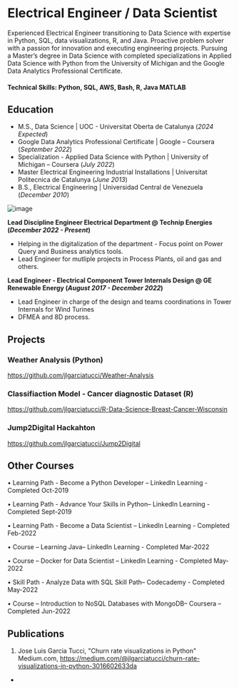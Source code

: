 # Electrical Engineer / Data Scientist

Experienced Electrical Engineer transitioning to Data Science with expertise in Python, SQL,
data visualizations, R, and Java. Proactive problem solver with a passion for innovation and
executing engineering projects. Pursuing a Master’s degree in Data Science with completed
specializations in Applied Data Science with Python from the University of Michigan and the
Google Data Analytics Professional Certificate.

#### Technical Skills: Python, SQL, AWS, Bash, R, Java MATLAB

## Education
- M.S., Data Science	| UOC - Universitat Oberta de Catalunya (_2024 Expected_)
- Google Data Analytics Professional Certificate | Google – Coursera (_September 2022_)
- Specialization - Applied Data Science with Python | University of Michigan – Coursera (_July 2022_)									       		
- Master Electrical Engineering Industrial Installations	| Universitat Politecnica de Catalunya (_June 2013_)	 			        		
- B.S., Electrical Engineering | Universidad Central de Venezuela (_December 2010_)

![image](https://github.com/jlgarciatucci/resume/assets/98712473/3c10fc10-d47f-4b2d-8285-49ed60066a44)

**Lead Discipline Engineer Electrical Department @ Technip Energies (_December 2022 - Present_)**
- Helping in the digitalization of the department - Focus point on Power Query and Business analytics tools.
- Lead Engineer for mutliple projects in Process Plants, oil and gas and others.

**Lead Engineer - Electrical Component Tower Internals Design @ GE Renewable Energy (_August 2017 - December 2022_)**
- Lead Engineer in charge of the design and teams coordinations in Tower Internals for Wind Turines
- DFMEA and 8D process.

## Projects
### Weather Analysis (Python)

https://github.com/jlgarciatucci/Weather-Analysis

### Classifiaction Model - Cancer diagnostic Dataset (R)

https://github.com/jlgarciatucci/R-Data-Science-Breast-Cancer-Wisconsin


### Jump2Digital Hackahton 

https://github.com/jlgarciatucci/Jump2Digital


## Other Courses

• Learning Path - Become a Python Developer – LinkedIn Learning - Completed Oct-2019

• Learning Path - Advance Your Skills in Python– LinkedIn Learning - Completed Sept-2019

• Learning Path - Become a Data Scientist – LinkedIn Learning - Completed Feb-2022

• Course – Learning Java– LinkedIn Learning - Completed Mar-2022

• Course – Docker for Data Scientist – LinkedIn Learning - Completed May-2022

• Skill Path - Analyze Data with SQL Skill Path– Codecademy - Completed May-2022

• Course – Introduction to NoSQL Databases with MongoDB– Coursera – Completed Jun-2022

## Publications
1. Jose Luis Garcia Tucci, "Churn rate visualizations in Python" Medium.com, https://medium.com/@jlgarciatucci/churn-rate-visualizations-in-python-3016602633da

- 
